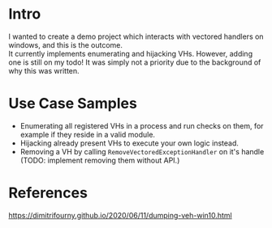 # Intro
I wanted to create a demo project which interacts with vectored handlers on windows, and this is the outcome. <br/>
It currently implements enumerating and hijacking VHs. However, adding one is still on my todo! It was simply not a priority due to the background of why this was written. <br/>

# Use Case Samples
- Enumerating all registered VHs in a process and run checks on them, for example if they reside in a valid module.
- Hijacking already present VHs to execute your own logic instead.
- Removing a VH by calling `RemoveVectoredExceptionHandler` on it's handle (TODO: implement removing them without API.)

# References
https://dimitrifourny.github.io/2020/06/11/dumping-veh-win10.html
